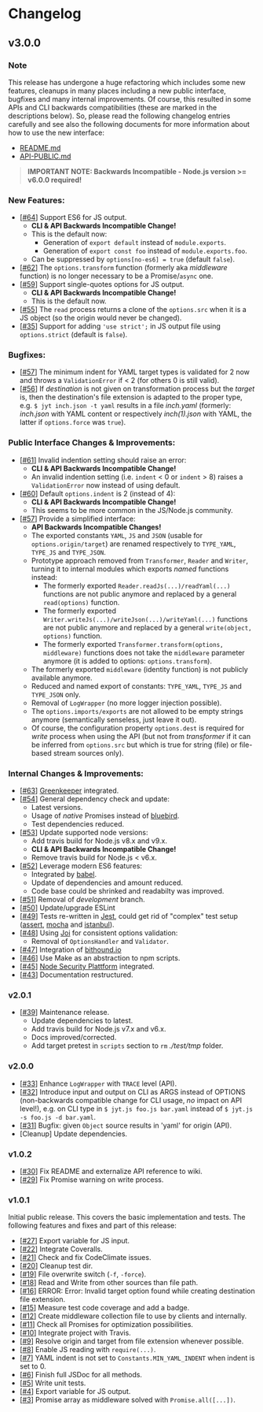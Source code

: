 # Changelog

## v3.0.0

### Note
This release has undergone a huge refactoring which includes some new features, cleanups in many places
including a new public interface, bugfixes and many internal improvements. Of course, this resulted in some 
APIs and CLI backwards compatibilities (these are marked in the descriptions below). So, please read the following
changelog entries carefully and see also the following documents for more information about how to use the 
new interface:
- [README.md](https://github.com/deadratfink/jy-transform/blob/master/README.md)
- [API-PUBLIC.md](https://github.com/deadratfink/jy-transform/blob/master/API-PUBLIC.md)

> **IMPORTANT NOTE: Backwards Incompatible - Node.js version >= v6.0.0 required!**

### New Features:
- [[#64](https://github.com/deadratfink/jy-transform/issues/64)] Support ES6 for JS output.
   - **CLI & API Backwards Incompatible Change!**
   - This is the default now:
       - Generation of `export default` instead of `module.exports`.
       - Generation of `export const foo` instead of `module.exports.foo`.
   - Can be suppressed by `options[no-es6] = true` (default `false`).
- [[#62](https://github.com/deadratfink/jy-transform/issues/62)] The `options.transform` function (formerly aka
  _middleware_ function) is no longer necessary to be a Promise/`async` one.
- [[#59](https://github.com/deadratfink/jy-transform/issues/59)] Support single-quotes options for JS output.
   - **CLI & API Backwards Incompatible Change!**
   - This is the default now.
- [[#55](https://github.com/deadratfink/jy-transform/issues/55)] The `read` process returns a clone of the
  `options.src` when it is a JS object (so the origin would never be changed).
- [[#35](https://github.com/deadratfink/jy-transform/issues/35)] Support for adding `'use strict';` in JS output
  file using `options.strict` (default is `false`).

###  Bugfixes:
- [[#57](https://github.com/deadratfink/jy-transform/issues/57)] The minimum indent for YAML target types is
  validated for 2 now and throws a `ValidationError` if < 2 (for others 0 is still valid).
- [[#56](https://github.com/deadratfink/jy-transform/issues/56)] If _destination_ is not given on transformation
  process but the _target_ is, then the destination's file extension 
  is adapted to the proper type, e.g. `$ jyt inch.json -t yaml` results in a file _inch.yaml_ (formerly:
  _inch.json_ with YAML content or respectively _inch(1).json_ with YAML, the latter if `options.force` was `true`).
  
### Public Interface Changes & Improvements:
- [[#61](https://github.com/deadratfink/jy-transform/issues/61)] Invalid indention setting should raise an error:
   - **CLI & API Backwards Incompatible Change!**
   - An invalid indention setting (i.e. `indent` < 0  or `indent` > 8) raises a `ValidationError` now instead
    of using default.
- [[#60](https://github.com/deadratfink/jy-transform/issues/60)] Default `options.indent` is 2 (instead of 4):
   - **CLI & API Backwards Incompatible Change!**
   - This seems to be more common in the JS/Node.js community.
- [[#57](https://github.com/deadratfink/jy-transform/issues/57)] Provide a simplified interface:
   - **API Backwards Incompatible Changes!**
   - The exported constants `YAML`, `JS` and `JSON` (usable for `options.origin/target`) are renamed respectively
    to `TYPE_YAML`, `TYPE_JS` and `TYPE_JSON`.
   - Prototype approach removed from `Transformer`, `Reader` and `Writer`, turning it to internal modules which 
    exports _named_ functions instead:
      - The formerly exported `Reader.readJs(...)/readYaml(...)` functions are not public anymore and replaced
      by a general `read(options)` function.
      - The formerly exported `Writer.writeJs(...)/writeJson(...)/writeYaml(...)` functions are not public
      anymore and replaced by a general `write(object, options)` function.
      - The formerly exported `Transformer.transform(options, middleware)` functions
      does not take the `middleware` parameter anymore (it is added to options: `options.transform`).
   - The formerly exported `middleware` (identity function) is not publicly available anymore.
   - Reduced and named export of constants: `TYPE_YAML`, `TYPE_JS` and `TYPE_JSON` only.
   - Removal of `LogWrapper` (no more logger injection possible).
   - The `options.imports/exports` are not allowed to be empty strings anymore (semantically senseless, just leave it out).
   - Of course, the configuration property `options.dest` is required for _write_ process when using the API (but not from _transformer_
    if it can be inferred from `options.src` but which is true for string (file) or file-based stream sources only).
    
### Internal Changes & Improvements:
- [[#63](https://github.com/deadratfink/jy-transform/issues/63)] [Greenkeeper](https://greenkeeper.io/) integrated.
- [[#54](https://github.com/deadratfink/jy-transform/issues/54)] General dependency check and update:
   - Latest versions.
   - Usage of _native_ Promises instead of [bluebird](http://bluebirdjs.com/docs/getting-started.html).
   - Test dependencies reduced.
- [[#53](https://github.com/deadratfink/jy-transform/issues/53)] Update supported node versions:
   - Add travis build for Node.js v8.x and v9.x.
   - **CLI & API Backwards Incompatible Change!**
   - Remove travis build for Node.js < v6.x.  
- [[#52](https://github.com/deadratfink/jy-transform/issues/52)] Leverage modern ES6 features:
   - Integrated by [babel](https://babeljs.io/).
   - Update of dependencies and amount reduced.
   - Code base could be shrinked and readabilty was improved.
- [[#51](https://github.com/deadratfink/jy-transform/issues/51)] Removal of _development_ branch.
- [[#50](https://github.com/deadratfink/jy-transform/issues/50)] Update/upgrade ESLint
- [[#49](https://github.com/deadratfink/jy-transform/issues/49)] Tests re-written in
  [Jest](https://facebook.github.io/jest), could get rid of "complex" test setup
  ([assert](https://github.com/defunctzombie/commonjs-assert), [mocha](https://mochajs.org/) and
  [istanbul](https://github.com/gotwarlost/istanbul)).
- [[#48](https://github.com/deadratfink/jy-transform/issues/48)] Using [Joi](https://github.com/hapijs/joi)
  for consistent options validation: 
   - Removal of `OptionsHandler` and `Validator`.
- [[#47](https://github.com/deadratfink/jy-transform/issues/47)] Integration of
  [bithound.io](https://www.bithound.io/github/deadratfink/jy-transform)
- [[#46](https://github.com/deadratfink/jy-transform/issues/46)] Use Make as an abstraction to npm scripts.
- [[#45](https://github.com/deadratfink/jy-transform/issues/45)] [Node Security Plattform](https://nodesecurity.io/orgs/deadratfink/projects/7ac99a62-a8c4-4321-8d57-8a5e542f04f0) integrated.
- [[#43](https://github.com/deadratfink/jy-transform/issues/43)] Documentation restructured.


### v2.0.1

- [[#39](https://github.com/deadratfink/jy-transform/issues/39)] Maintenance release.
  - Update dependencies to latest.
  - Add travis build for Node.js v7.x and v6.x.
  - Docs improved/corrected.
  - Add target pretest in `scripts` section to `rm` _./test/tmp_ folder.

### v2.0.0

- [[#33](https://github.com/deadratfink/jy-transform/issues/33)] Enhance `LogWrapper` with `TRACE` level (API).
- [[#32](https://github.com/deadratfink/jy-transform/issues/32)] Introduce input and output on CLI as
  ARGS instead of OPTIONS
  (non-backwards compatible change for CLI usage, _no_ impact on API level!), e.g. on CLI type in
  `$ jyt.js foo.js bar.yaml` instead of `$ jyt.js -s foo.js -d bar.yaml`.
- [[#31](https://github.com/deadratfink/jy-transform/issues/31)] Bugfix: given `Object` source results in
  'yaml' for origin (API).
- [Cleanup] Update dependencies.

### v1.0.2

- [[#30](https://github.com/deadratfink/jy-transform/issues/30)] Fix README and externalize API reference to wiki.
- [[#29](https://github.com/deadratfink/jy-transform/issues/29)] Fix Promise warning on write process.

### v1.0.1

Initial public release. This covers the basic implementation and tests. The following features and fixes and
part of this release:
- [[#27](https://github.com/deadratfink/jy-transform/issues/27)] Export variable for JS input.
- [[#22](https://github.com/deadratfink/jy-transform/issues/22)] Integrate Coveralls.
- [[#21](https://github.com/deadratfink/jy-transform/issues/21)] Check and fix CodeClimate issues.
- [[#20](https://github.com/deadratfink/jy-transform/issues/20)] Cleanup test dir.
- [[#19](https://github.com/deadratfink/jy-transform/issues/19)] File overwrite switch (`-f`, `-force`).
- [[#18](https://github.com/deadratfink/jy-transform/issues/18)] Read and Write from other sources than file path.
- [[#16](https://github.com/deadratfink/jy-transform/issues/16)] ERROR: Error: Invalid target option found while
  creating destination file extension.
- [[#15](https://github.com/deadratfink/jy-transform/issues/15)] Measure test code coverage and add a badge.
- [[#12](https://github.com/deadratfink/jy-transform/issues/12)] Create middleware collection file to use by
  clients and internally.
- [[#11](https://github.com/deadratfink/jy-transform/issues/11)] Check all Promises for optimization possibilities.
- [[#10](https://github.com/deadratfink/jy-transform/issues/10)] Integrate project with Travis.
- [[#9](https://github.com/deadratfink/jy-transform/issues/9)] Resolve origin and target from file extension
  whenever possible.
- [[#8](https://github.com/deadratfink/jy-transform/issues/8)] Enable JS reading with `require(...)`.
- [[#7](https://github.com/deadratfink/jy-transform/issues/7)] YAML indent is not set to `Constants.MIN_YAML_INDENT`
  when indent is set to 0.
- [[#6](https://github.com/deadratfink/jy-transform/issues/6)] Finish full JSDoc for all methods.
- [[#5](https://github.com/deadratfink/jy-transform/issues/5)] Write unit tests.
- [[#4](https://github.com/deadratfink/jy-transform/issues/4)] Export variable for JS output.
- [[#3](https://github.com/deadratfink/jy-transform/issues/3)] Promise array as middleware solved with `Promise.all([...])`.
